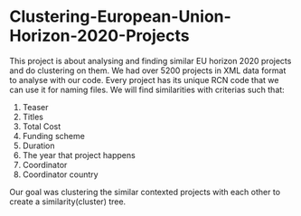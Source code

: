 # Clustering-European-Union-Horizon-2020-Projects

This project is about analysing and finding similar EU horizon 2020 projects and do clustering on them.
We had over 5200 projects in XML data format to analyse with our code. Every project has its unique
RCN code that we can use it for naming files. We will find similarities with criterias such that:

1. Teaser
2. Titles
3. Total Cost
4. Funding scheme
5. Duration
6. The year that project happens
7. Coordinator
8. Coordinator country

Our goal was clustering the similar contexted projects with each other to create a similarity(cluster) tree.
